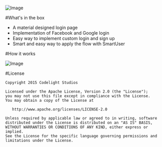 ![Image](https://github.com/CodelightStudios/Android-Smart-Login/raw/master/Screenshots/Info_updated.png)

#What's in the box

- A material designed login page
- Implementation of Facebook and Google login
- Easy way to implement custom login and sign up
- Smart and easy way to apply the flow with SmartUser

#How it works

![Image](https://raw.githubusercontent.com/CodelightStudios/Android-Smart-Login/master/Screenshots/SmartLoginFlow.png)




#License

    Copyright 2015 Codelight Studios

    Licensed under the Apache License, Version 2.0 (the "License");
    you may not use this file except in compliance with the License.
    You may obtain a copy of the License at

       http://www.apache.org/licenses/LICENSE-2.0

    Unless required by applicable law or agreed to in writing, software
    distributed under the License is distributed on an "AS IS" BASIS,
    WITHOUT WARRANTIES OR CONDITIONS OF ANY KIND, either express or implied.
    See the License for the specific language governing permissions and
    limitations under the License.
